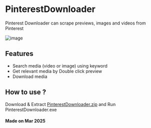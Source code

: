 # PinterestDownloader
Pinterest Downloader can scrape previews, images and videos from Pinterest

![image](https://github.com/user-attachments/assets/9964c9b6-900f-4bb9-9ff4-44a7be572d4a)

## Features
- Search media (video or image) using keyword
- Get relevant media by Double click preview
- Download media

## How to use ?
Download & Extract [PinterestDownloader.zip](https://github.com/EasingSoft/PinterestDownloader/releases/download/1/PinterestDownloader.zip) and Run PinterestDownloader.exe

#### Made on Mar 2025
